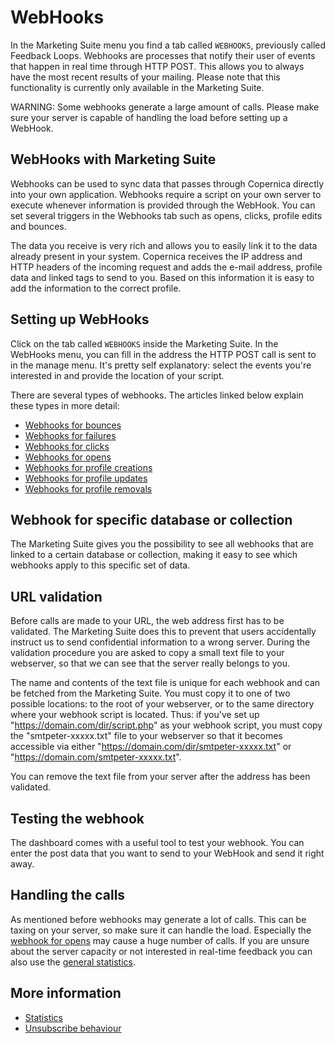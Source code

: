 # WebHooks

In the Marketing Suite menu you find a tab called `WEBHOOKS`, previously 
called Feedback Loops. Webhooks are processes that notify their 
user of events that happen in real time through HTTP POST. This allows 
you to always have the most recent results of your mailing. Please note 
that this functionality is currently only available in the Marketing Suite.

WARNING: Some webhooks generate a large amount of calls. Please make 
sure your server is capable of handling the load before setting up a 
WebHook.

## WebHooks with Marketing Suite

Webhooks can be used to sync data that passes through Copernica 
directly into your own application. Webhooks require a script on 
your own server to execute whenever information is provided through the 
WebHook. You can set several triggers in the Webhooks tab such 
as opens, clicks, profile edits and bounces.

The data you receive is very rich and allows you to easily link it to the 
data already present in your system. Copernica receives the IP address and 
HTTP headers of the incoming request and adds the e-mail address, profile 
data and linked tags to send to you. Based on this information it is 
easy to add the information to the correct profile.

## Setting up WebHooks

Click on the tab called `WEBHOOKS` inside the Marketing Suite.
In the WebHooks menu, you can fill in the address the HTTP POST 
call is sent to in the manage menu. It's pretty self explanatory: 
select the events you're interested in and provide the location of 
your script.

There are several types of webhooks. The articles linked below explain 
these types in more detail:

* [Webhooks for bounces](webhook-bounces)
* [Webhooks for failures](webhook-failures)
* [Webhooks for clicks](webhook-clicks)
* [Webhooks for opens](webhook-opens)
* [Webhooks for profile creations](webhook-creates)
* [Webhooks for profile updates](webhook-updates)
* [Webhooks for profile removals](webhook-deletes)

## Webhook for specific database or collection

The Marketing Suite gives you the possibility to see all webhooks that 
are linked to a certain database or collection, making it easy to see 
which webhooks apply to this specific set of data.

## URL validation

Before calls are made to your URL, the web address first has
to be validated. The Marketing Suite does this to prevent
that users accidentally instruct us to send confidential 
information to a wrong server. During the validation
procedure you are asked to copy a small text file to your webserver, 
so that we can see that the server really belongs to you.

The name and contents of the text file is unique for each webhook 
and can be fetched from the Marketing Suite. You must copy it to one of
two possible locations: to the root of your webserver, or to the same directory 
where your webhook script is located. Thus: if you've set up "https://domain.com/dir/script.php"
as your webhook script, you must copy the "smtpeter-xxxxx.txt" file
to your webserver so that it becomes accessible via either 
"https://domain.com/dir/smtpeter-xxxxx.txt" or "https://domain.com/smtpeter-xxxxx.txt".

You can remove the text file from your server after the address has been 
validated.

## Testing the webhook

The dashboard comes with a useful tool to test your webhook. You can 
enter the post data that you want to send to your WebHook and send it right away.

## Handling the calls

As mentioned before webhooks may generate a lot of calls. This can 
be taxing on your server, so make sure it can handle the load. Especially 
the [webhook for opens](webhook-opens) may cause a huge number of calls. 
If you are unsure about the server capacity or not interested in real-time 
feedback you can also use the [general statistics](statistics).

## More information

- [Statistics](./statistics)
- [Unsubscribe behaviour](./database-unsubscribe-behavior)
